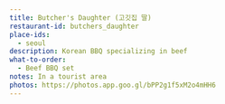 ```yaml
---
title: Butcher's Daughter (고깃집 딸)
restaurant-id: butchers_daughter
place-ids:
  - seoul
description: Korean BBQ specializing in beef
what-to-order:
  - Beef BBQ set
notes: In a tourist area
photos: https://photos.app.goo.gl/bPP2g1f5xM2o4mHH6
---
```


